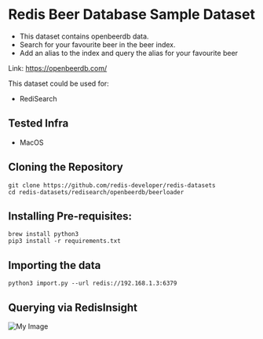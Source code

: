 

# Redis Beer Database Sample Dataset


- This dataset contains openbeerdb data.
- Search for your favourite beer in the beer index. 
- Add an alias to the index and query the alias for your favourite beer

Link: https://openbeerdb.com/

This dataset could be used for:

- RediSearch

## Tested Infra

- MacOS

## Cloning the Repository

```
git clone https://github.com/redis-developer/redis-datasets
cd redis-datasets/redisearch/openbeerdb/beerloader
```

## Installing Pre-requisites:

```
brew install python3
pip3 install -r requirements.txt
```

## Importing the data

```
python3 import.py --url redis://192.168.1.3:6379
```


## Querying via RedisInsight

![My Image](https://github.com/redis-developer/redis-datasets/blob/master/redisearch/openbeerdb/images/redisearch.png)
